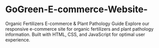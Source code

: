 # GoGreen-E-commerce-Website-
Organic Fertilizers E-commerce &amp; Plant Pathology Guide Explore our responsive e-commerce site for organic fertilizers and plant pathology information. Built with HTML, CSS, and JavaScript for optimal user experience.
